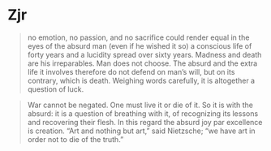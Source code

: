 # Zjr 

> no emotion, no passion, and no sacrifice could render equal in the
> eyes of the absurd man (even if he wished it so) a conscious life of
> forty years and a lucidity spread over sixty years. Madness and
> death are his irreparables. Man does not choose. The absurd and
> the extra life it involves therefore do not defend on man’s will, but
> on its contrary, which is death. Weighing words carefully, it is
> altogether a question of luck.

> War cannot be negated. One must live it or die of it. So it is with the absurd: it is a question of
> breathing with it, of recognizing its lessons and recovering their
> flesh. In this regard the absurd joy par excellence is creation. “Art
> and nothing but art,” said Nietzsche; “we have art in order not to
> die of the truth.”